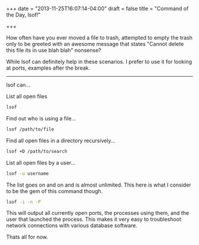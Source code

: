 +++
date = "2013-11-25T16:07:14-04:00"
draft = false
title = "Command of the Day, lsof!"

+++

How often have you ever moved a file to trash, attempted to empty the trash only to be greeted with an awesome message that states "Cannot delete this file its in use blah blah" nonsense?

While lsof can definitely help in these scenarios. I prefer to use it for looking at ports, examples after the break.

<!--More-->
<hr></hr>

lsof can...

List all open files

``` bash
lsof
```

Find out who is using a file...
``` bash
lsof /path/to/file
```

Find all open files in a directory recursively...
``` bash
lsof +D /path/to/search
```

List all open files by a user...
``` bash
lsof -u username
```

The list goes on and on and is almost unlimited. This here is what I consider to be the gem of this command though.

``` bash
lsof -i -n -P
```

This will output all currently open ports, the processes using them, and the user that launched the process. This makes it very easy to troubleshoot network connections with various database software.

Thats all for now.
